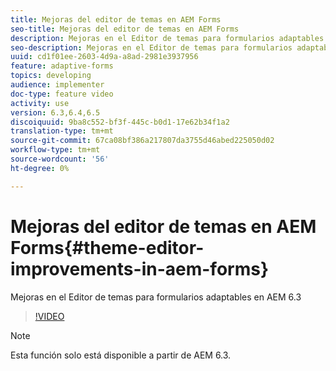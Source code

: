 ```yaml
---
title: Mejoras del editor de temas en AEM Forms
seo-title: Mejoras del editor de temas en AEM Forms
description: Mejoras en el Editor de temas para formularios adaptables en AEM 6.3
seo-description: Mejoras en el Editor de temas para formularios adaptables en AEM 6.3
uuid: cd1f01ee-2603-4d9a-a8ad-2981e3937956
feature: adaptive-forms
topics: developing
audience: implementer
doc-type: feature video
activity: use
version: 6.3,6.4,6.5
discoiquuid: 9ba8c552-bf3f-445c-b0d1-17e62b34f1a2
translation-type: tm+mt
source-git-commit: 67ca08bf386a217807da3755d46abed225050d02
workflow-type: tm+mt
source-wordcount: '56'
ht-degree: 0%

---
```



# Mejoras del editor de temas en AEM Forms{#theme-editor-improvements-in-aem-forms}

Mejoras en el Editor de temas para formularios adaptables en AEM 6.3

>[!VIDEO](https://video.tv.adobe.com/v/19497?quality=9&learn=on)

>[!NOTE]
>
>Esta función solo está disponible a partir de AEM 6.3.

